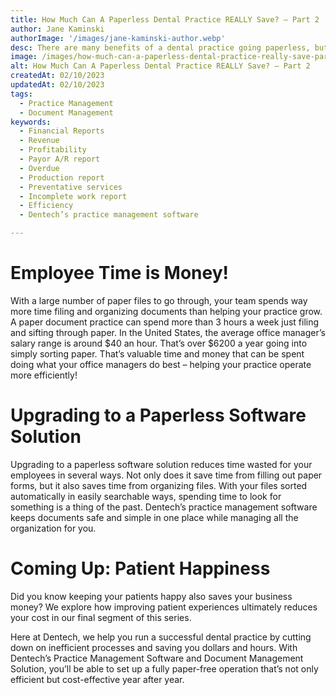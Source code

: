 ```yaml
---
title: How Much Can A Paperless Dental Practice REALLY Save? – Part 2
author: Jane Kaminski
authorImage: '/images/jane-kaminski-author.webp'
desc: There are many benefits of a dental practice going paperless, but how much can you really save with your practice going paper free?  In the next part of this three-part series, we’re breaking down your expenses when it comes to salaries and cutting down wasted employee time!
image: /images/how-much-can-a-paperless-dental-practice-really-save-part-2.webp
alt: How Much Can A Paperless Dental Practice REALLY Save? – Part 2
createdAt: 02/10/2023
updatedAt: 02/10/2023
tags:
  - Practice Management
  - Document Management
keywords:
  - Financial Reports
  - Revenue
  - Profitability
  - Payor A/R report
  - Overdue
  - Production report
  - Preventative services
  - Incomplete work report
  - Efficiency
  - Dentech’s practice management software

---
```


# Employee Time is Money!

With a large number of paper files to go through, your team spends way more time filing and organizing documents than helping your practice grow. A paper document practice can spend more than 3 hours a week just filing and sifting through paper. In the United States, the average office manager’s salary range is around $40 an hour. That’s over $6200 a year going into simply sorting paper. That’s valuable time and money that can be spent doing what your office managers do best – helping your practice operate more efficiently!

# Upgrading to a Paperless Software Solution

Upgrading to a paperless software solution reduces time wasted for your employees in several ways. Not only does it save time from filling out paper forms, but it also saves time from organizing files. With your files sorted automatically in easily searchable ways, spending time to look for something is a thing of the past. Dentech’s practice management software keeps documents safe and simple in one place while managing all the organization for you.

# Coming Up: Patient Happiness

Did you know keeping your patients happy also saves your business money? We explore how improving patient experiences ultimately reduces your cost in our final segment of this series.

Here at Dentech, we help you run a successful dental practice by cutting down on inefficient processes and saving you dollars and hours. With Dentech’s Practice Management Software and Document Management Solution, you’ll be able to set up a fully paper-free operation that’s not only efficient but cost-effective year after year.
